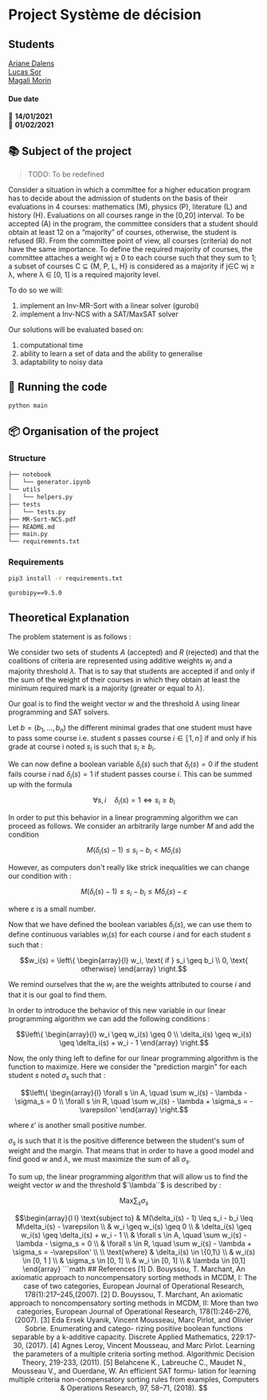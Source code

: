 # Project Système de décision

## Students

[Ariane Dalens](https://gitlab-student.centralesupelec.fr/ariane.dalens)   
[Lucas Sor](https://gitlab-student.centralesupelec.fr/lucas.sor)  
[Magali Morin](https://gitlab-student.centralesupelec.fr/2018morinm)

#### Due date
:calendar: **14/01/2021**  
:calendar: **01/02/2021**

## :books: Subject of the project 

> TODO: To be redefined 

Consider a situation in which a committee for a higher education program has to decide about the admission of students on the basis of their evaluations in 4 courses: mathematics (M), physics (P), literature (L) and history (H). Evaluations on all courses range in the [0,20] interval. To be accepted (A) in the program, the committee considers that a student should obtain at least 12 on a “majority” of courses, otherwise, the student is refused (R). From the committee point of view, all courses (criteria) do not have the same importance. To define the required majority of courses, the committee attaches a weight wj ≥ 0 to each course such that they sum to 1; a subset of courses C ⊆ {M, P, L, H} is considered as a majority if j∈C wj ≥ λ, where λ ∈ [0, 1] is a required majority level.

To do so we will: 
1. implement an Inv-MR-Sort with a linear solver (gurobi) 
2. implement a Inv-NCS  with a SAT/MaxSAT solver

Our solutions will be evaluated based on: 
1. computational time
2. ability to learn a set of data and the ability to generalise 
3. adaptability to noisy data

## :runner: Running the code

```bash
python main
```

## :package: Organisation of the project

### Structure

```bash 
├── notebook
│   └── generator.ipynb
└── utils
│   └── helpers.py
├── tests
│   └── tests.py
├── MR-Sort-NCS.pdf
├── README.md
├── main.py
└── requirements.txt
```

### Requirements 
```bash
pip3 install -r requirements.txt 
```

``gurobipy==9.5.0``

## Theoretical Explanation 


The problem statement is as follows : 

We consider two sets of students $`A`$ (accepted) and $`R`$ (rejected) and that the coalitions of criteria are represented using additive weights $`w_j`$ and a majority threshold $`\lambda`$. That is to say that students are accepted if and only if the sum of the weight of their courses in which they obtain at least the minimum required mark is a majority (greater or equal to $`\lambda`$).

Our goal is to find the weight vector $`w`$ and the threshold $`\lambda`$ using linear programming and SAT solvers.

Let $`b = (b_1, \dots, b_n)`$ the different minimal grades that one student must have to pass some course i.e. student $`s`$ passes course $`i \in \llbracket 1, n \rrbracket`$ if and only if his grade at course i noted $`s_i`$ is such that $`s_i \geq b_i`$. 

We can now define a boolean variable $`\delta_i(s)`$ such that $`\delta_i(s) = 0`$ if the student fails course $`i`$ nad $`\delta_i(s) = 1`$ if student passes course $`i`$. This can be summed up with the formula 
```math
\forall s,i \quad \delta_i(s) = 1 \Leftrightarrow s_i \geq b_i
```

In order to put this behavior in a linear programming algorithm we can proceed as follows. We consider an arbitrarily large number $`M`$ and add the condition 

```math
M(\delta_i(s) - 1) \leq s_i - b_i < M\delta_i(s)
```

However, as computers don't really like strick inequalities we can change our condition with :
```math
M(\delta_i(s) - 1) \leq s_i - b_i \leq M\delta_i(s) - \varepsilon
```

where $`\varepsilon`$ is a small number.


Now that we have defined the boolean variables $`\delta_i(s)`$, we can use them to define continuous variables $`w_i(s)`$ for each course $`i`$ and for each student $`s`$ such that :

```math 
w_i(s) = 
\left\{ 
    \begin{array}{l} 
        w_i, \text{ if } s_i \geq b_i \\
        0, \text{ otherwise}
    \end{array}
\right.
```

We remind ourselves that the $`w_i`$ are the weights attributed to course $`i`$ and that it is our goal to find them.

In order to introduce the behavior of this new variable in our linear programming algorithm we can add the following conditions :

```math
\left\{ 
    \begin{array}{l} 
        w_i \geq w_i(s) \geq 0 \\
        \delta_i(s) \geq w_i(s) \geq \delta_i(s) + w_i - 1
    \end{array}
\right.
```

Now, the only thing left to define for our linear programming algorithm is the function to maximize. Here we consider the "prediction margin" for each student $`s`$ noted $`\sigma_s`$ such that :

```math
\left\{ 
    \begin{array}{l} 
        \forall s \in A, \quad \sum w_i(s) - \lambda - \sigma_s = 0 \\
        \forall s \in R, \quad \sum w_i(s) - \lambda + \sigma_s = -\varepsilon'
    \end{array}
\right.
```
    
where $`\varepsilon'`$ is another small positive number. 

$`\sigma_s`$ is such that it is the positive difference between the student's sum of weight and the margin. That means that in order to have a good model and find good $`w`$ and $`\lambda`$, we must maximize the sum of all $`\sigma_s`$.

To sum up, the linear programming algorithm that will allow us to find the weight vector $`w`$ and the threshold $`\lambda``$ is described by :

```math 
\text{Max} \sum_s \sigma_s
```

```math
\begin{array}{l l}
    \text{subject to} & M(\delta_i(s) - 1)  \leq s_i - b_i \leq M\delta_i(s) - \varepsilon \\
    & w_i \geq w_i(s) \geq 0 \\
    & \delta_i(s) \geq w_i(s) \geq \delta_i(s) + w_i - 1 \\
    & \forall s \in A, \quad \sum w_i(s) - \lambda - \sigma_s = 0 \\
    & \forall s \in R, \quad \sum w_i(s) - \lambda + \sigma_s = -\varepsilon' \\
    \\
    \text{where} & \delta_i(s) \in \{0,1\} \\
    & w_i(s) \in [0, 1 ] \\
    & \sigma_s \in [0, 1] \\
    & w_i \in [0, 1] \\
    & \lambda \in [0,1]
\end{array}
```math

## References 
[1] D. Bouyssou, T. Marchant, An axiomatic approach to noncompensatory sorting methods in MCDM, I: The case of two categories, European Journal of Operational Research, 178(1):217–245,(2007).  

[2] D. Bouyssou, T. Marchant, An axiomatic approach to noncompensatory sorting methods in MCDM, II: More than two categories, European Journal of Operational Research, 178(1):246–276, (2007). 

[3] Eda Ersek Uyanik, Vincent Mousseau, Marc Pirlot, and Olivier Sobrie. Enumerating and catego- rizing positive boolean functions separable by a k-additive capacity. Discrete Applied Mathematics, 229:17-30, (2017).  

[4] Agnes Leroy, Vincent Mousseau, and Marc Pirlot. Learning the parameters of a multiple criteria sorting method. Algorithmic Decision Theory, 219-233, (2011).  

[5] Belahcene K., Labreuche C., Maudet N., Mousseau V., and Ouerdane, W. An efficient SAT formu- lation for learning multiple criteria non-compensatory sorting rules from examples, Computers & Operations Research, 97, 58–71, (2018).  
